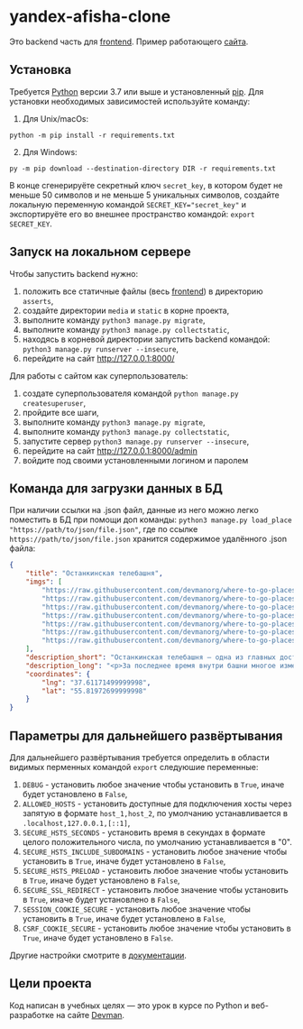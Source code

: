 # yandex-afisha-clone

Это backend часть для [frontend](https://github.com/devmanorg/where-to-go-frontend/). Пример работающего [сайта](https://testserverdvmn.pythonanywhere.com/).

## Установка

Требуется [Python](https://www.python.org/downloads/) версии 3.7 или выше и установленный [pip](https://pip.pypa.io/en/stable/getting-started/). Для установки необходимых зависимостей используйте команду:  
1. Для Unix/macOs:
```commandline
python -m pip install -r requirements.txt
```
2. Для Windows:
```commandline
py -m pip download --destination-directory DIR -r requirements.txt
```

В конце сгенерируёте секретный ключ `secret_key`, в котором будет не меньше 50 символов и не меньше 5 уникальных символов, создайте локальную переменную командой `SECRET_KEY="secret_key"` и экспортируёте его во внешнее пространство командой: `export SECRET_KEY`.

## Запуск на локальном сервере

Чтобы запустить backend нужно:
1. положить все статичные файлы (весь [frontend](https://github.com/devmanorg/where-to-go-frontend/)) в директорию `asserts`,
2. создайте директории `media` и `static` в корне проекта,
3. выполните команду `python3 manage.py migrate`,
4. выполните команду `python3 manage.py collectstatic`,
5. находясь в корневой директории запустить backend командой: `python3 manage.py runserver --insecure`,
6. перейдите на сайт http://127.0.0.1:8000/

Для работы с сайтом как суперпользователь:
1. создате суперпользователя командой `python manage.py createsuperuser`,
2. пройдите все шаги,
3. выполните команду `python3 manage.py migrate`,
2. выполните команду `python3 manage.py collectstatic`,
4. запустите сервер `python3 manage.py runserver --insecure`,
5. перейдите на сайт http://127.0.0.1:8000/admin
6. войдите под своими установленными логином и паролем

## Команда для загрузки данных в БД

При наличии ссылки на .json файл, данные из него можно легко поместить в БД при помощи доп команды: `python3 manage.py load_place "https://path/to/json/file.json"`, где по ссылке `https://path/to/json/file.json` хранится содержимое удалённого .json файла:
```json
{
    "title": "Останкинская телебашня",
    "imgs": [
        "https://raw.githubusercontent.com/devmanorg/where-to-go-places/master/media/1e3b20361050ae13b3aaf7ddcef76e7c.jpg",
        "https://raw.githubusercontent.com/devmanorg/where-to-go-places/master/media/adc544d7acc9be889cfec73064bcfb06.jpg",
        "https://raw.githubusercontent.com/devmanorg/where-to-go-places/master/media/6338bf58897bb4bef5c6ef1483c357de.jpg",
        "https://raw.githubusercontent.com/devmanorg/where-to-go-places/master/media/1e5efbafdfc29423e361df0ee81145b7.jpg",
        "https://raw.githubusercontent.com/devmanorg/where-to-go-places/master/media/99c1cb7ba5ccf948767524876edf27c8.jpg",
        "https://raw.githubusercontent.com/devmanorg/where-to-go-places/master/media/67b694871a431460745668d686770f54.jpg",
        "https://raw.githubusercontent.com/devmanorg/where-to-go-places/master/media/e6ef6f4f3a7df07cb8881d4ed0c44b6e.jpg"
    ],
    "description_short": "Останкинская телебашня — одна из главных достопримечательностей Москвы и символ отечественного  телерадиовещания. Здесь проводятся экскурсии с подъёмом на высоту более трёхсот метров, а уникальный мультимедийный комплекс знакомит посетителей с устройством этого удивительного сооружения. ",
    "description_long": "<p>За последнее время внутри башни многое изменилось. Теперь это не только главная точка  телерадиовещания  в стране, но и туристический комплекс, побывать в котором может любой желающий.</p><p>На экскурсиях посетители познакомятся с историей строительства этого чуда инженерной мысли и смогут узнать, с какими сложностями пришлось столкнуться его создателям. В башне устроен интерактивный мультимедийный комплекс, в который также можно попасть во время экскурсии. Здесь гости услышат о технологических особенностях башни, познакомятся с «квакшами» и картой гроз в Москве. Оказывается, башня умеет петь и танцевать, а её шпиль значительно отклоняется под порывами ветра. За этими отклонениями можно будет проследить в реальном времени. Участники экскурсии выяснят, почему башня не падает, и поучаствуют в формировании рейтинга своего любимого телеканала.</p><p>Также для посещения доступна площадка на высоте 85 метров, где видно все 145 тросов, придающих башне гибкость и устойчивость. А с площадки на высоте 337 метров можно полюбоваться на панораму Москвы. Гостей ждёт и легендарный ресторан «Седьмое небо». Его полы вращаются, описывая полный оборот за 50 минут.</p><p>Узнать подробности можно на <a class=\"external-link\" href=\"https://www.tvtower.ru/\" target=\"_blank\">официальном сайте</a>, <a class=\"external-link\" href=\"https://vk.com/tv_tower\" target=\"_blank\">ВКонтакте</a> и в <a class=\"external-link\" href=\"https://www.instagram.com/ostankino_tvtower/\" target=\"_blank\">Instagram</a>.</p>",
    "coordinates": {
        "lng": "37.61171499999998",
        "lat": "55.81972699999998"
    }
}
```

## Параметры для дальнейшего развёртывания

Для дальнейшего развёртывания требуется определить в области видимых перменных командой `export` следуюшие переменные:
1. `DEBUG` - установить любое значение чтобы установить в `True`, иначе будет установлено в `False`,
2. `ALLOWED_HOSTS` - установить доступные для подключения хосты через запятую в формате `host_1,host_2`, по умолчанию устанавливается в `.localhost,127.0.0.1,[::1]`,
3. `SECURE_HSTS_SECONDS` - установить время в секундах в формате целого положительного числа, по умолчанию устанавливается в "0".
4. `SECURE_HSTS_INCLUDE_SUBDOMAINS` - установить любое значение чтобы установить в `True`, иначе будет установлено в `False`,
5. `SECURE_HSTS_PRELOAD` - установить любое значение чтобы установить в `True`, иначе будет установлено в `False`,
6. `SECURE_SSL_REDIRECT` - установить любое значение чтобы установить в `True`, иначе будет установлено в `False`,
7. `SESSION_COOKIE_SECURE` - установить любое значение чтобы установить в `True`, иначе будет установлено в `False`,
8. `CSRF_COOKIE_SECURE` - установить любое значение чтобы установить в `True`, иначе будет установлено в `False`.

Другие настройки смотрите в [документации](https://docs.djangoproject.com/en/4.2/ref/settings/).

## Цели проекта

Код написан в учебных целях — это урок в курсе по Python и веб-разработке на сайте [Devman](https://dvmn.org).
